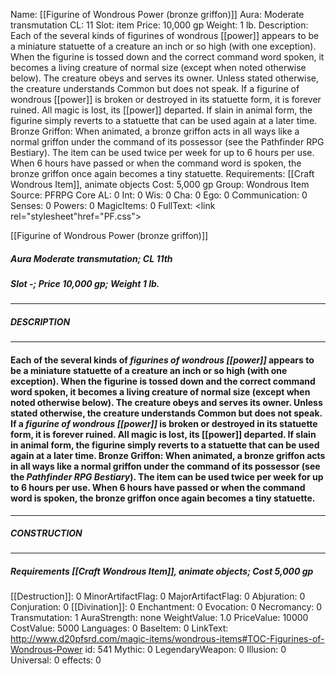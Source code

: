Name: [[Figurine of Wondrous Power (bronze griffon)]]
Aura: Moderate transmutation
CL: 11
Slot: item
Price: 10,000 gp
Weight: 1 lb.
Description: Each of the several kinds of figurines of wondrous [[power]] appears to be a miniature statuette of a creature an inch or so high (with one exception). When the figurine is tossed down and the correct command word spoken, it becomes a living creature of normal size (except when noted otherwise below). The creature obeys and serves its owner. Unless stated otherwise, the creature understands Common but does not speak. If a figurine of wondrous [[power]] is broken or destroyed in its statuette form, it is forever ruined. All magic is lost, its [[power]] departed. If slain in animal form, the figurine simply reverts to a statuette that can be used again at a later time. Bronze Griffon: When animated, a bronze griffon acts in all ways like a normal griffon under the command of its possessor (see the Pathfinder RPG Bestiary). The item can be used twice per week for up to 6 hours per use. When 6 hours have passed or when the command word is spoken, the bronze griffon once again becomes a tiny statuette.
Requirements: [[Craft Wondrous Item]], animate objects
Cost: 5,000 gp
Group: Wondrous Item
Source: PFRPG Core
AL: 0
Int: 0
Wis: 0
Cha: 0
Ego: 0
Communication: 0
Senses: 0
Powers: 0
MagicItems: 0
FullText: <link rel="stylesheet"href="PF.css"><div class="heading"><p class="alignleft">[[Figurine of Wondrous Power (bronze griffon)]]</p><div style="clear: both;"></div></div><div><h5><b>Aura </b>Moderate transmutation; <b>CL </b>11th</h5><h5><b>Slot </b>-; <b>Price </b>10,000 gp; <b>Weight </b>1 lb.</h5></div><hr/><div><h5><b>DESCRIPTION</b></h5></div><hr/><div><h4><p>Each of the several kinds of <i>figurines of wondrous [[power]]</i> appears to be a miniature statuette of a creature an inch or so high (with one exception). When the figurine is tossed down and the correct command word spoken, it becomes a living creature of normal size (except when noted otherwise below). The creature obeys and serves its owner. Unless stated otherwise, the creature understands Common but does not speak. If a <i>figurine of wondrous [[power]]</i> is broken or destroyed in its statuette form, it is forever ruined. All magic is lost, its [[power]] departed. If slain in animal form, the figurine simply reverts to a statuette that can be used again at a later time. <b>Bronze Griffon</b>: When animated, a bronze griffon acts in all ways like a normal griffon under the command of its possessor (see the <i>Pathfinder RPG Bestiary</i>). The item can be used twice per week for up to 6 hours per use. When 6 hours have passed or when the command word is spoken, the bronze griffon once again becomes a tiny statuette.</p></h4></div><hr/><div><h5><b>CONSTRUCTION</b></h5></div><hr/><div><h5><b>Requirements </b>[[Craft Wondrous Item]], <i>animate objects</i>; <b>Cost </b>5,000 gp</h5></div>
[[Destruction]]: 0
MinorArtifactFlag: 0
MajorArtifactFlag: 0
Abjuration: 0
Conjuration: 0
[[Divination]]: 0
Enchantment: 0
Evocation: 0
Necromancy: 0
Transmutation: 1
AuraStrength: none
WeightValue: 1.0
PriceValue: 10000
CostValue: 5000
Languages: 0
BaseItem: 0
LinkText: http://www.d20pfsrd.com/magic-items/wondrous-items#TOC-Figurines-of-Wondrous-Power
id: 541
Mythic: 0
LegendaryWeapon: 0
Illusion: 0
Universal: 0
effects: 0
